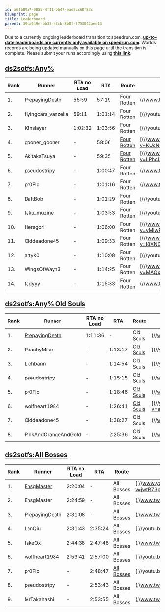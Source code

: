 ```yaml
---
id: a6fb09a7-9055-4f11-b647-eae2cc68f83c
blueprint: page
title: Leaderboard
parent: 39ca049e-bb33-43cb-8b8f-f753042aee13
---
```

Due to a currently ongoing leaderboard transition to speedrun.com, **[up-to-date leaderboards are currently only available on speedrun.com](//www.speedrun.com/souls)**. Worlds records are being updated manually on this page until the transition is complete. Please submit your runs accordingly using **[this link](/run-submission)**.

## [ds2sotfs:Any%](/ds2sotfs/any)

| Rank | Runner                                       | RTA no Load | RTA     | Route                                        | VOD                                                                                                                                  |
| ---- | -------------------------------------------- | ----------- | ------- | -------------------------------------------- | ------------------------------------------------------------------------------------------------------------------------------------ |
| 1.   | [PrepayingDeath](//twitch.tv/PrepayingDeath) | 55:59       | 57:19   | Four Rotten                                  | (//www.twitch.tv/videos/367015073)                   |
| 2.   | flyingcars_vanzelia                          | 59:11       | 1:01:14 | Four Rotten                                  | [(//youtu.be/eHp4KCcSRzI)                |
| 3.   | Kfnslayer                                    | 1:02:32     | 1:03:56 | Four Rotten                                  | [(//youtu.be/QDpZletYbl0)                |
| 4.   | gooner_gooner                                | -           | 58:06   | [Four Rotten](//pastebin.com/tPZ8Vmd1)       | [(//www.youtube.com/watch?v=KUsNkxlRxfg) |
| 5.   | AkitakaTsuya                                 | -           | 59:35   | [Four Rotten](//pastebin.com/u/AkitakaTsuya) | [(//www.youtube.com/watch?v=LPhcUvcgCww) |
| 6.   | pseudostripy                                 | -           | 1:00:47 | Four Rotten                                  | (//www.twitch.tv/videos/43752723)                    |
| 7.   | pr0Flo                                       | -           | 1:01:16 | Four Rotten                                  | (//www.twitch.tv/pr0flo/v/5995860)                   |
| 8.   | DaftBob                                      | -           | 1:01:29 | Four Rotten                                  | [(//youtu.be/Y9O3U7dWtbo)                |
| 9.   | taku_muzine                                  | -           | 1:03:53 | Four Rotten                                  | [(//youtu.be/WDRsUoLefvk)                |
| 10.  | Hersgori                                     | -           | 1:06:00 | Four Rotten                                  | [(//www.youtube.com/watch?v=vMlwPjU6CA0) |
| 11.  | Olddeadone45                                 | -           | 1:09:33 | Four Rotten                                  | [(//www.youtube.com/watch?v=l8XNOX-VGhI) |
| 12.  | artyk0                                       | -           | 1:10:08 | Four Rotten                                  | [(//youtu.be/8dEwBQZEzxI)                |
| 13.  | WingsOfWayn3                                 | -           | 1:14:25 | Four Rotten                                  | [(//www.youtube.com/watch?v=MAQxqz-rTWE) |
| 14.  | tadyyy                                       | -           | 1:15:33 | Four Rotten                                  | (//www.twitch.tv/tadyyy/v/27975307)                  |

## [ds2sotfs:Any% Old Souls](/ds2sotfs/any-old-souls)

| Rank | Runner                                       | RTA no Load | RTA     | Route                                | VOD                                                                                                                                  |
| ---- | -------------------------------------------- | ----------- | ------- | ------------------------------------ | ------------------------------------------------------------------------------------------------------------------------------------ |
| 1.   | [PrepayingDeath](//twitch.tv/PrepayingDeath) | 1:11:36     | -       | Old Souls                            | (//www.twitch.tv/videos/220146208)                   |
| 2.   | PeachyMike                                   | -           | 1:13:17 | [Old Souls](//pastebin.com/UEj96q01) | [(//youtu.be/bIVqjQGO75w)                |
| 3.   | Lichbann                                     | -           | 1:14:54 | Old Souls                            | [(//youtu.be/_aeIa3bCQK8)                |
| 4.   | pseudostripy                                 | -           | 1:15:15 | Old Souls                            | (//www.twitch.tv/pseudostripy/v/33238425)            |
| 5.   | pr0Flo                                       | -           | 1:18:46 | [Old Souls](//pastebin.com/ptbhQ8ZU) | (//www.twitch.tv/pr0flo/v/6386442)                   |
| 6.   | wolfheart1984                                | -           | 1:26:41 | [Old Souls](//pastebin.com/0NZaY1W1) | [(//www.youtube.com/watch?v=a3qXsJeFQ78) |
| 7.   | Olddeadone45                                 | -           | 1:38:27 | Old Souls                            | (//www.twitch.tv/olddeadone45/v/24442150)            |
| 8.   | PinkAndOrangeAndGold                         | -           | 2:25:36 | Old Souls                            | (//www.twitch.tv/videos/44445207)                    |

## [ds2sotfs:All Bosses](/ds2sotfs/all-bosses)

| Rank | Runner                                   | RTA no Load | RTA     | Route                                 | VOD                                                                                                                                  |
| ---- | ---------------------------------------- | ----------- | ------- | ------------------------------------- | ------------------------------------------------------------------------------------------------------------------------------------ |
| 1.   | [EnsgMaster](//www.twitch.tv/ensgmaster) | 2:20:04     | -       | All Bosses                            | [(//www.youtube.com/watch?v=jwtR73pD4PM) |
| 2.   | EnsgMaster                               | 2:24:59     | -       | All Bosses                            | (//www.twitch.tv/videos/222192759)                   |
| 3.   | PrepayingDeath                           | 2:31:08     | -       | All Bosses                            | (//www.twitch.tv/videos/219546848)                   |
| 4.   | LanQiu                                   | 2:31:43     | 2:35:24 | All Bosses                            | [(//youtu.be/80DCCUBkz1Y)                |
| 5.   | fakeOx                                   | 2:44:38     | 2:47:48 | All Bosses                            | (//www.twitch.tv/fakeox/v/106906856)                 |
| 6.   | wolfheart1984                            | 2:53:41     | 2:57:00 | All Bosses                            | [(//youtu.be/otZyxEtk9Fg)                |
| 7.   | pr0Flo                                   | -           | 2:48:47 | [All Bosses](//pastebin.com/3AneWZAL) | [(//youtu.be/L8DyLEWe2CA)                |
| 8.   | pseudostripy                             | -           | 2:53:43 | All Bosses                            | (//www.twitch.tv/videos/7569730)                     |
| 9.   | MrTakahashi                              | -           | 2:53:55 | All Bosses                            | (//www.twitch.tv/videos/6697058)                     |

